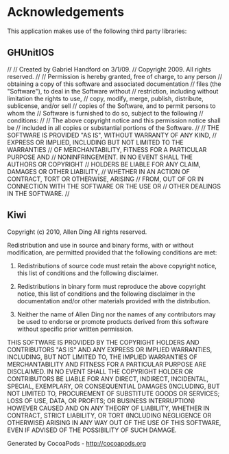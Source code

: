 # Acknowledgements
This application makes use of the following third party libraries:

## GHUnitIOS

//
//  Created by Gabriel Handford on 3/1/09.
//  Copyright 2009. All rights reserved.
//
//  Permission is hereby granted, free of charge, to any person
//  obtaining a copy of this software and associated documentation
//  files (the "Software"), to deal in the Software without
//  restriction, including without limitation the rights to use,
//  copy, modify, merge, publish, distribute, sublicense, and/or sell
//  copies of the Software, and to permit persons to whom the
//  Software is furnished to do so, subject to the following
//  conditions:
//
//  The above copyright notice and this permission notice shall be
//  included in all copies or substantial portions of the Software.
//
//  THE SOFTWARE IS PROVIDED "AS IS", WITHOUT WARRANTY OF ANY KIND,
//  EXPRESS OR IMPLIED, INCLUDING BUT NOT LIMITED TO THE WARRANTIES
//  OF MERCHANTABILITY, FITNESS FOR A PARTICULAR PURPOSE AND
//  NONINFRINGEMENT. IN NO EVENT SHALL THE AUTHORS OR COPYRIGHT
//  HOLDERS BE LIABLE FOR ANY CLAIM, DAMAGES OR OTHER LIABILITY,
//  WHETHER IN AN ACTION OF CONTRACT, TORT OR OTHERWISE, ARISING
//  FROM, OUT OF OR IN CONNECTION WITH THE SOFTWARE OR THE USE OR
//  OTHER DEALINGS IN THE SOFTWARE.
//

## Kiwi

Copyright (c) 2010, Allen Ding
All rights reserved.

Redistribution and use in source and binary forms, with or without
modification, are permitted provided that the following conditions are met:

1. Redistributions of source code must retain the above copyright notice, this
list of conditions and the following disclaimer.

2. Redistributions in binary form must reproduce the above copyright notice,
this list of conditions and the following disclaimer in the documentation
and/or other materials provided with the distribution.

3.  Neither the name of Allen Ding nor the names of any contributors may be
used to endorse or promote products derived from this software without specific
prior written permission.

THIS SOFTWARE IS PROVIDED BY THE COPYRIGHT HOLDERS AND CONTRIBUTORS "AS IS" AND
ANY EXPRESS OR IMPLIED WARRANTIES, INCLUDING, BUT NOT LIMITED TO, THE IMPLIED
WARRANTIES OF MERCHANTABILITY AND FITNESS FOR A PARTICULAR PURPOSE ARE
DISCLAIMED. IN NO EVENT SHALL THE COPYRIGHT HOLDER OR CONTRIBUTORS BE LIABLE
FOR ANY DIRECT, INDIRECT, INCIDENTAL, SPECIAL, EXEMPLARY, OR CONSEQUENTIAL
DAMAGES (INCLUDING, BUT NOT LIMITED TO, PROCUREMENT OF SUBSTITUTE GOODS OR
SERVICES; LOSS OF USE, DATA, OR PROFITS; OR BUSINESS INTERRUPTION) HOWEVER
CAUSED AND ON ANY THEORY OF LIABILITY, WHETHER IN CONTRACT, STRICT LIABILITY,
OR TORT (INCLUDING NEGLIGENCE OR OTHERWISE) ARISING IN ANY WAY OUT OF THE USE
OF THIS SOFTWARE, EVEN IF ADVISED OF THE POSSIBILITY OF SUCH DAMAGE.

Generated by CocoaPods - http://cocoapods.org
